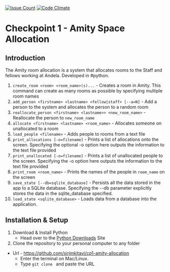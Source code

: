 [![Issue Count](https://lima.codeclimate.com/github/sirjmkitavi/cp1-amity-allocation/badges/issue_count.svg)](https://lima.codeclimate.com/github/sirjmkitavi/cp1-amity-allocation)
[![Code Climate](https://lima.codeclimate.com/github/sirjmkitavi/cp1-amity-allocation/badges/gpa.svg)](https://lima.codeclimate.com/github/sirjmkitavi/cp1-amity-allocation)
# Checkpoint 1 - Amity Space Allocation
## Introduction
The Amity room allocation is a system that allocates rooms to the Staff and fellows working at Andela. Developed in #python.

1. `create_room <room> <room_name>(s)...` - Creates a room in Amity. This command can create as many rooms as possible by specifying multiple room names
2. `add_person <firstname> <lastname> <fellow|staff> [--a=N]` - Add a person to the system and allocates the person to a random room
3. `reallocate_person <firstname> <lastname>> <new_room_name>` - Reallocate the person to `new_room_name`
4. `allocate <firstname> <lastname> <room_name>` - Allocates someone on unallocated to a room
5. `load_people <filename>` - Adds people to rooms from a text file
6. `print_allocations [-o=filename]` - Prints a list of allocations  onto the screen. Specifying the optional -o option here outputs the information to the text file provided
7. `print_unallocated [-o=filename]` - Prints a list of unallocated people to the screen. Specifying the -o option here outputs the information to the text file provided
8. `print_room <room_name>` - Prints the names of the people in `room_name` on the screen
9. `save_state [--db=sqlite_database]` - Persists all the data stored in the app to a SQLite database. Specifying the --db parameter explicitly stores the data in the sqlite_database specified.
10. `load_state <sqlite_database>` - Loads data from a database into the application.

## Installation & Setup
1. Download & Install Python
 	* Head over to the [Python Downloads](https://www.python.org/downloads/) Site
2. Clone the repository to your personal computer to any folder
  * Url  - https://github.com/sirjmkitavi/cp1-amity-allocation
 	* Enter the terminal on Mac/Linux.
 	* Type `git clone ` and paste the URL

